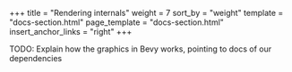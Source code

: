 +++
title = "Rendering internals"
weight = 7
sort_by = "weight"
template = "docs-section.html"
page_template = "docs-section.html"
insert_anchor_links = "right"
+++

TODO: Explain how the graphics in Bevy works, pointing to docs of our dependencies

